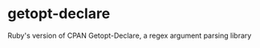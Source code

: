 getopt-declare
==============

Ruby's version of CPAN Getopt-Declare, a regex argument parsing library
